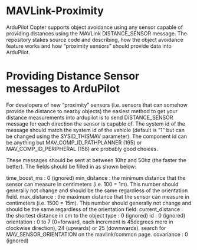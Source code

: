 # MAVLink-Proximity
ArduPilot Copter supports object avoidance using  any sensor capable of providing distances using the MAVLink DISTANCE_SENSOR message. The repository stakes source code and describing, how the object avoidance feature works and how “proximity sensors” should provide data into ArduPilot. 
# Providing Distance Sensor messages to ArduPilot
For developers of new “proximity” sensors (i.e. sensors that can somehow provide the distance to nearby objects) the easiest method to get your distance measurements into ardupilot is to send DISTANCE_SENSOR message for each direction the sensor is capable of. The system id of the message should match the system id of the vehicle (default is “1” but can be changed using the SYSID_THISMAV parameter). The component id can be anything but MAV_COMP_ID_PATHPLANNER (195) or MAV_COMP_ID_PERIPHERAL (158) are probably good choices.

These messages should be sent at between 10hz and 50hz (the faster the better). The fields should be filled in as shown below:

time_boost_ms : 0 (ignored)
min_distance : the minimum distance that the sensor can measure in centimeters (i.e. 100 = 1m). This number should generally not change and should be the same regardless of the orientation field.
max_distance : the maximum distance that the sensor can measure in centimeters (i.e. 1500 = 15m). This number should generally not change and should be the same regardless of the orientation field.
current_distance : the shortest distance in cm to the object
type : 0 (ignored)
id : 0 (ignored)
orientation : 0 to 7 (0=forward, each increment is 45degrees more in clockwise direction), 24 (upwards) or 25 (downwards). search for MAV_SENSOR_ORIENTATION on the mavlink/common page.
covariance : 0 (ignored)
